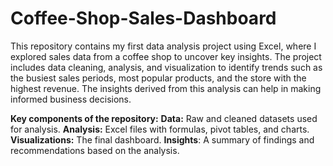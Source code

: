 # Coffee-Shop-Sales-Dashboard
This repository contains my first data analysis project using Excel, where I explored sales data from a coffee shop to uncover key insights. The project includes data cleaning, analysis, and visualization to identify trends such as the busiest sales periods, most popular products, and the store with the highest revenue. The insights derived from this analysis can help in making informed business decisions.


**Key components of the repository:**
**Data:** Raw and cleaned datasets used for analysis.
**Analysis:** Excel files with formulas, pivot tables, and charts.
**Visualizations:** The final dashboard.
**Insights**: A summary of findings and recommendations based on the analysis.

